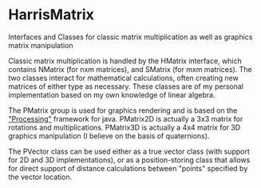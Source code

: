 # HarrisMatrix
Interfaces and Classes for classic matrix multiplication as well as graphics matrix manipulation

Classic matrix multiplication is handled by the HMatrix interface, which contains NMatrix (for nxm matrices), and SMatrix (for mxm matrices). The two classes interact for mathematical calculations, often creating new matrices of either type as necessary. These classes are of my personal implementation based on my own knowledge of linear algebra.



The PMatrix group is used for graphics rendering and is based on the ["Processing"](https://processing.org/) framework for java. PMatrix2D is actually a 3x3 matrix for rotations and multiplications. PMatrix3D is actually a 4x4 matrix for 3D graphics manipulation (I believe on the basis of quaternions). 

The PVector class can be used either as a true vector class (with support for 2D and 3D implementations), or as a position-storing class that allows for direct support of distance calculations between "points" specified by the vector location.
